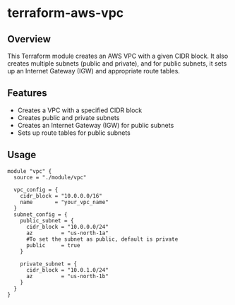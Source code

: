 # terraform-aws-vpc

## Overview

This Terraform module creates an AWS VPC with a given CIDR block. It also creates multiple subnets (public and private), and for public subnets, it sets up an Internet Gateway (IGW) and appropriate route tables.

## Features

- Creates a VPC with a specified CIDR block
- Creates public and private subnets
- Creates an Internet Gateway (IGW) for public subnets
- Sets up route tables for public subnets

## Usage
```
module "vpc" {
  source = "./module/vpc"

  vpc_config = {
    cidr_block = "10.0.0.0/16"
    name       = "your_vpc_name"
  }
  subnet_config = {
    public_subnet = {
      cidr_block = "10.0.0.0/24"
      az         = "us-north-1a"
      #To set the subnet as public, default is private
      public     = true
    }

    private_subnet = {
      cidr_block = "10.0.1.0/24"
      az         = "us-north-1b"
    }
  }
}
```